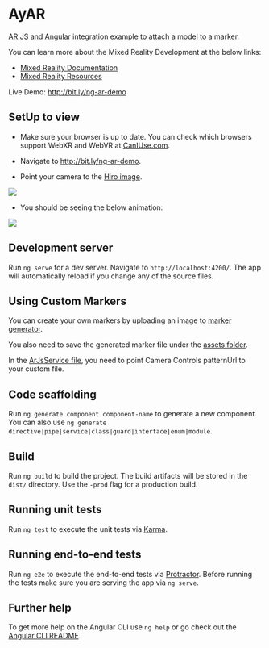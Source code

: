 # AyAR

[AR.JS](https://github.com/jeromeetienne/AR.js) and [Angular](https://angular.io/) integration example to attach a model to a marker. 

You can learn more about the Mixed Reality Development at the below links:

* [Mixed Reality Documentation](https://docs.microsoft.com/windows/mixed-reality/?WT.mc_id=aiml-0000-ayyonet)
* [Mixed Reality Resources](https://github.com/Yonet/MixedRealityResources)

Live Demo: http://bit.ly/ng-ar-demo

## SetUp to view

* Make sure your browser is up to date. You can check which browsers support WebXR and WebVR at [CanIUse.com](https://caniuse.com/#search=webxr).

* Navigate to http://bit.ly/ng-ar-demo.

* Point your camera to the [Hiro image](src/assets/HIRO.jpg).
<img src="https://github.com/Yonet/ayAR/blob/master/src/assets/HIRO.jpg">

* You should be seeing the below animation: 

<img src="https://media.giphy.com/media/Q5vejjBEwoD8ulugbW/giphy.gif">

## Development server

Run `ng serve` for a dev server. Navigate to `http://localhost:4200/`. The app will automatically reload if you change any of the source files.

## Using Custom Markers

You can create your own markers by uploading an image to [marker generator](https://jeromeetienne.github.io/AR.js/three.js/examples/marker-training/examples/generator.html).

You also need to save the generated marker file under the [assets folder](src/assets/). 

In the [ArJsService file](src/app/arjs.service.ts), you need to point Camera Controls patternUrl to your custom file.

## Code scaffolding

Run `ng generate component component-name` to generate a new component. You can also use `ng generate directive|pipe|service|class|guard|interface|enum|module`.

## Build

Run `ng build` to build the project. The build artifacts will be stored in the `dist/` directory. Use the `-prod` flag for a production build.

## Running unit tests

Run `ng test` to execute the unit tests via [Karma](https://karma-runner.github.io).

## Running end-to-end tests

Run `ng e2e` to execute the end-to-end tests via [Protractor](http://www.protractortest.org/).
Before running the tests make sure you are serving the app via `ng serve`.

## Further help

To get more help on the Angular CLI use `ng help` or go check out the [Angular CLI README](https://github.com/angular/angular-cli/blob/master/README.md).
